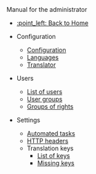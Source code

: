  <div class="sidebar-section">Manual for the administrator</div>

- [:point\_left: Back to Home](/?back)

- Configuration
  - [Configuration](/admin/setup/configuration/README.md)
  - [Languages](/admin/setup/languages.md)
  - [Translator](/admin/setup/translation.md)
- Users
  - [List of users](/admin/users/README.md)
  - [User groups](/admin/users/user-groups.md)
  - [Groups of rights](/admin/users/perm-groups.md)
- Settings
  - [Automated tasks](/admin/settings/cronjob/README.md)
  - [HTTP headers](/admin/settings/response-header/README.md)
  - Translation keys
    - [List of keys](/admin/settings/translation-keys/README.md)
    - [Missing keys](/admin/settings/missing-keys/README.md)
